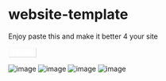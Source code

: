 # website-template
Enjoy paste this and make it better 4 your site

<a href="index.html">
        <button style="color:White; background-color: rgba(0, 255, 255, 0); border-radius: 5%; border-color: rgba(240, 248, 255, 0.261);">Logout</button>
    </a>
    
![image](https://user-images.githubusercontent.com/103351450/183026408-241d62e1-5414-4a60-b82c-5b6bd42170dc.png)
![image](https://user-images.githubusercontent.com/103351450/183026422-5b047fd6-8555-4e93-aaf6-8a1a2b3a15a9.png)
![image](https://user-images.githubusercontent.com/103351450/183026455-a1d1b010-8481-4425-93a6-154c51700862.png)
![image](https://user-images.githubusercontent.com/103351450/183026479-52b13a8d-6c8a-4df3-abe8-cdd9ab455c55.png)
